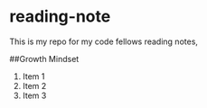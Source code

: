 # reading-note
This is my repo for my code fellows reading notes,


##Growth Mindset

1. Item 1
2. Item 2
2. Item 3
